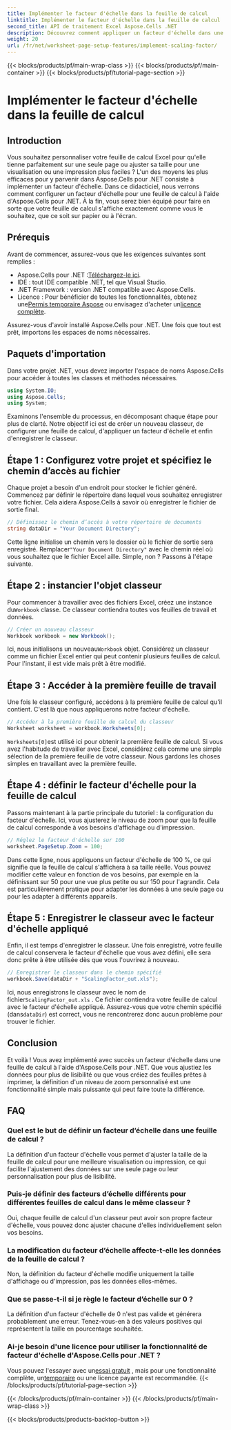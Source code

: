 ```yaml
---
title: Implémenter le facteur d'échelle dans la feuille de calcul
linktitle: Implémenter le facteur d'échelle dans la feuille de calcul
second_title: API de traitement Excel Aspose.Cells .NET
description: Découvrez comment appliquer un facteur d'échelle dans une feuille de calcul à l'aide d'Aspose.Cells pour .NET avec un didacticiel étape par étape, des exemples et des FAQ. Idéal pour une mise à l'échelle transparente.
weight: 20
url: /fr/net/worksheet-page-setup-features/implement-scaling-factor/
---
```


{{< blocks/products/pf/main-wrap-class >}}
{{< blocks/products/pf/main-container >}}
{{< blocks/products/pf/tutorial-page-section >}}

# Implémenter le facteur d'échelle dans la feuille de calcul

## Introduction

Vous souhaitez personnaliser votre feuille de calcul Excel pour qu'elle tienne parfaitement sur une seule page ou ajuster sa taille pour une visualisation ou une impression plus faciles ? L'un des moyens les plus efficaces pour y parvenir dans Aspose.Cells pour .NET consiste à implémenter un facteur d'échelle. Dans ce didacticiel, nous verrons comment configurer un facteur d'échelle pour une feuille de calcul à l'aide d'Aspose.Cells pour .NET. À la fin, vous serez bien équipé pour faire en sorte que votre feuille de calcul s'affiche exactement comme vous le souhaitez, que ce soit sur papier ou à l'écran.

## Prérequis

Avant de commencer, assurez-vous que les exigences suivantes sont remplies :

-  Aspose.Cells pour .NET :[Téléchargez-le ici](https://releases.aspose.com/cells/net/).
- IDE : tout IDE compatible .NET, tel que Visual Studio.
- .NET Framework : version .NET compatible avec Aspose.Cells.
-  Licence : Pour bénéficier de toutes les fonctionnalités, obtenez une[Permis temporaire Aspose](https://purchase.aspose.com/temporary-license/) ou envisagez d'acheter un[licence complète](https://purchase.aspose.com/buy).

Assurez-vous d'avoir installé Aspose.Cells pour .NET. Une fois que tout est prêt, importons les espaces de noms nécessaires.


## Paquets d'importation

Dans votre projet .NET, vous devez importer l'espace de noms Aspose.Cells pour accéder à toutes les classes et méthodes nécessaires.

```csharp
using System.IO;
using Aspose.Cells;
using System;
```

Examinons l'ensemble du processus, en décomposant chaque étape pour plus de clarté. Notre objectif ici est de créer un nouveau classeur, de configurer une feuille de calcul, d'appliquer un facteur d'échelle et enfin d'enregistrer le classeur. 

## Étape 1 : Configurez votre projet et spécifiez le chemin d’accès au fichier

Chaque projet a besoin d'un endroit pour stocker le fichier généré. Commencez par définir le répertoire dans lequel vous souhaitez enregistrer votre fichier. Cela aidera Aspose.Cells à savoir où enregistrer le fichier de sortie final.

```csharp
// Définissez le chemin d’accès à votre répertoire de documents
string dataDir = "Your Document Directory";
```


 Cette ligne initialise un chemin vers le dossier où le fichier de sortie sera enregistré. Remplacer`"Your Document Directory"` avec le chemin réel où vous souhaitez que le fichier Excel aille. Simple, non ? Passons à l'étape suivante.


## Étape 2 : instancier l'objet classeur

 Pour commencer à travailler avec des fichiers Excel, créez une instance du`Workbook` classe. Ce classeur contiendra toutes vos feuilles de travail et données.

```csharp
// Créer un nouveau classeur
Workbook workbook = new Workbook();
```


 Ici, nous initialisons un nouveau`Workbook` objet. Considérez un classeur comme un fichier Excel entier qui peut contenir plusieurs feuilles de calcul. Pour l'instant, il est vide mais prêt à être modifié.


## Étape 3 : Accéder à la première feuille de travail

Une fois le classeur configuré, accédons à la première feuille de calcul qu'il contient. C'est là que nous appliquerons notre facteur d'échelle.

```csharp
// Accéder à la première feuille de calcul du classeur
Worksheet worksheet = workbook.Worksheets[0];
```


`Worksheets[0]`est utilisé ici pour obtenir la première feuille de calcul. Si vous avez l'habitude de travailler avec Excel, considérez cela comme une simple sélection de la première feuille de votre classeur. Nous gardons les choses simples en travaillant avec la première feuille.


## Étape 4 : définir le facteur d'échelle pour la feuille de calcul

Passons maintenant à la partie principale du tutoriel : la configuration du facteur d'échelle. Ici, vous ajusterez le niveau de zoom pour que la feuille de calcul corresponde à vos besoins d'affichage ou d'impression.

```csharp
// Réglez le facteur d'échelle sur 100
worksheet.PageSetup.Zoom = 100;
```


Dans cette ligne, nous appliquons un facteur d'échelle de 100 %, ce qui signifie que la feuille de calcul s'affichera à sa taille réelle. Vous pouvez modifier cette valeur en fonction de vos besoins, par exemple en la définissant sur 50 pour une vue plus petite ou sur 150 pour l'agrandir. Cela est particulièrement pratique pour adapter les données à une seule page ou pour les adapter à différents appareils.


## Étape 5 : Enregistrer le classeur avec le facteur d'échelle appliqué

Enfin, il est temps d'enregistrer le classeur. Une fois enregistré, votre feuille de calcul conservera le facteur d'échelle que vous avez défini, elle sera donc prête à être utilisée dès que vous l'ouvrirez à nouveau.

```csharp
// Enregistrer le classeur dans le chemin spécifié
workbook.Save(dataDir + "ScalingFactor_out.xls");
```


 Ici, nous enregistrons le classeur avec le nom de fichier`ScalingFactor_out.xls` . Ce fichier contiendra votre feuille de calcul avec le facteur d'échelle appliqué. Assurez-vous que votre chemin spécifié (dans`dataDir`) est correct, vous ne rencontrerez donc aucun problème pour trouver le fichier.


## Conclusion

Et voilà ! Vous avez implémenté avec succès un facteur d'échelle dans une feuille de calcul à l'aide d'Aspose.Cells pour .NET. Que vous ajustiez les données pour plus de lisibilité ou que vous créiez des feuilles prêtes à imprimer, la définition d'un niveau de zoom personnalisé est une fonctionnalité simple mais puissante qui peut faire toute la différence.

## FAQ

### Quel est le but de définir un facteur d’échelle dans une feuille de calcul ?  
La définition d'un facteur d'échelle vous permet d'ajuster la taille de la feuille de calcul pour une meilleure visualisation ou impression, ce qui facilite l'ajustement des données sur une seule page ou leur personnalisation pour plus de lisibilité.

### Puis-je définir des facteurs d’échelle différents pour différentes feuilles de calcul dans le même classeur ?  
Oui, chaque feuille de calcul d'un classeur peut avoir son propre facteur d'échelle, vous pouvez donc ajuster chacune d'elles individuellement selon vos besoins.

### La modification du facteur d’échelle affecte-t-elle les données de la feuille de calcul ?  
Non, la définition du facteur d'échelle modifie uniquement la taille d'affichage ou d'impression, pas les données elles-mêmes.

### Que se passe-t-il si je règle le facteur d’échelle sur 0 ?  
La définition d'un facteur d'échelle de 0 n'est pas valide et générera probablement une erreur. Tenez-vous-en à des valeurs positives qui représentent la taille en pourcentage souhaitée.

### Ai-je besoin d'une licence pour utiliser la fonctionnalité de facteur d'échelle d'Aspose.Cells pour .NET ?  
 Vous pouvez l'essayer avec un[essai gratuit](https://releases.aspose.com/) , mais pour une fonctionnalité complète, un[temporaire](https://purchase.aspose.com/temporary-license/) ou une licence payante est recommandée.
{{< /blocks/products/pf/tutorial-page-section >}}

{{< /blocks/products/pf/main-container >}}
{{< /blocks/products/pf/main-wrap-class >}}

{{< blocks/products/products-backtop-button >}}
